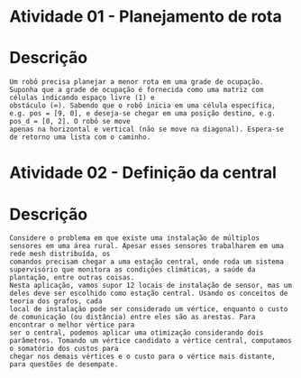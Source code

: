 # Atividade 01 - Planejamento de rota
  # Descrição
    Um robô precisa planejar a menor rota em uma grade de ocupação. Suponha que a grade de ocupação é fornecida como uma matriz com células indicando espaço livre (1) e
    obstáculo (∞). Sabendo que o robô inicia em uma célula específica, e.g. pos = [9, 0], e deseja-se chegar em uma posição destino, e.g. pos_d = [0, 2]. O robô se move
    apenas na horizontal e vertical (não se move na diagonal). Espera-se de retorno uma lista com o caminho.

# Atividade 02 - Definição da central
  # Descrição
    Considere o problema em que existe uma instalação de múltiplos sensores em uma área rural. Apesar esses sensores trabalharem em uma rede mesh distribuída, os
    comandos precisam chegar a uma estação central, onde roda um sistema supervisório que monitora as condições climáticas, a saúde da plantação, entre outras coisas.
    Nesta aplicação, vamos supor 12 locais de instalação de sensor, mas um deles deve ser escolhido como estação central. Usando os conceitos de teoria dos grafos, cada
    local de instalação pode ser considerado um vértice, enquanto o custo de comunicação (ou distância) entre eles são as arestas. Para encontrar o melhor vértice para
    ser o central, podemos aplicar uma otimização considerando dois parâmetros. Tomando um vértice candidato a vértice central, computamos o somatório dos custos para
    chegar nos demais vértices e o custo para o vértice mais distante, para questões de desempate.
